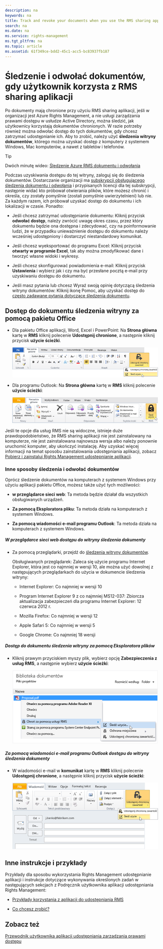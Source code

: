 ```yaml
---
description: na
keywords: na
title: Track and revoke your documents when you use the RMS sharing application
search: na
ms.date: na
ms.service: rights-management
ms.tgt_pltfrm: na
ms.topic: article
ms.assetid: 61f349ce-bdd2-45c1-acc5-bc83937fb187
---
```

# Śledzenie i odwołać dokument&#243;w, gdy użytkownik korzysta z RMS sharing aplikacji
Po dokumenty mają chronione przy użyciu RMS sharing aplikacji, jeśli w organizacji jest Azure Rights Management, a nie usługi zarządzania prawami dostępu w usłudze Active Directory, można śledzić, jak użytkownicy korzystają dokumentów chronionych. W razie potrzeby również można odwołać dostęp do tych dokumentów, gdy chcesz zatrzymać udostępnianie ich. Aby to zrobić, należy użyć **śledzenia witryny dokumentów**, którego można uzyskać dostęp z komputery z systemem Windows, Mac komputerów, a nawet z tabletów i telefonów.

> [!TIP]
> Dwóch minutę wideo: [Śledzenie Azure RMS dokumentu i odwołania](http://channel9.msdn.com/Series/Information-Protection/Azure-RMS-Document-Tracking-and-Revocation)

Podczas uzyskiwania dostępu do tej witryny, zaloguj się do śledzenia dokumentów. Dostarczanie organizacji ma [subskrypcji obsługującego śledzenia dokumentu i odwołania](https://technet.microsoft.com/dn858608.aspx) i przypisanych licencji dla tej subskrypcji, następnie widać kto próbował otwierania plików, które możesz chronić i określa, czy zostały pomyślnie (zostali pomyślnie uwierzytelnieni) lub nie. Za każdym razem, ich próbował uzyskać dostęp do dokumentu i ich lokalizacji w czasie. Ponadto:

-   Jeśli chcesz zatrzymać udostępnianie dokumentu: Kliknij przycisk **odwołać dostęp**, należy zwrócić uwagę okres czasu, przez który dokumentu będzie ona dostępna i zdecydować, czy na poinformowanie ludzi, że w przypadku unieważnienie dostępu do dokumentu należy wcześniej udostępniony i dostarczyć niestandardowy komunikat.

-   Jeśli chcesz wyeksportować do programu Excel: Kliknij przycisk **otwarty w programie Excel**, tak aby można zmodyfikować dane i tworzyć własne widoki i wykresy.

-   Jeśli chcesz skonfigurować powiadomienia e-mail: Kliknij przycisk **Ustawienia** i wybierz jak i czy ma być przesłane pocztą e-mail przy uzyskiwaniu dostępu do dokumentu.

-   Jeśli masz pytania lub chcesz Wyraź swoją opinię dotyczącą śledzenia witryny dokumentów: Kliknij ikonę Pomoc, aby uzyskać dostęp do [często zadawane pytania dotyczące śledzenia dokumentu](http://go.microsoft.com/fwlink/?LinkId=523977).

## Dostęp do dokumentu śledzenia witryny za pomocą pakietu Office

-   Dla pakietu Office aplikacji, Word, Excel i PowerPoint: Na **Strona główna** kartę w **RMS** kliknij polecenie **Udostępnij chronione**, a następnie kliknij przycisk **użycie ścieżki**.

    ![](../Image/ADRMS_MSRMSApp_OfficeToolbarTrackUsage.png)

-   Dla programu Outlook: Na **Strona główna** kartę w  **RMS** kliknij polecenie **użycie ścieżki**:

    ![](../Image/ADRMS_MSRMSApp_OutlookTrackUsage.png)

Jeśli te opcje dla usług RMS nie są widoczne, istnieje duże prawdopodobieństwo, że RMS sharing aplikacji nie jest zainstalowany na komputerze, nie jest zainstalowana najnowsza wersja albo należy ponownie uruchomić komputer, aby ukończyć instalację. Aby uzyskać więcej informacji na temat sposobu zainstalowania udostępniania aplikacji, zobacz [Pobierz i zainstaluj Rights Management udostępnianie aplikacji](../Topic/Download_and_install_the_Rights_Management_sharing_application.md).

### Inne sposoby śledzenia i odwołać dokumentów
Oprócz śledzenie dokumentów na komputerach z systemem Windows przy użyciu aplikacji pakietu Office, możesz także użyć tych możliwości:

-   **w przeglądarce sieci web**: Ta metoda będzie działał dla wszystkich obsługiwanych urządzeń.

-   **Za pomocą Eksploratora pliku**: Ta metoda działa na komputerach z systemem Windows.

-   **Za pomocą wiadomości e-mail programu Outlook**: Ta metoda działa na komputerach z systemem Windows.

##### W przeglądarce sieci web dostępu do witryny śledzenia dokumenty

-   Za pomocą przeglądarki, przejdź do [śledzenia witryny dokumentów](http://go.microsoft.com/fwlink/?LinkId=529562).

    Obsługiwanych przeglądarek: Zaleca się użycie programu Internet Explorer, która jest co najmniej w wersji 10, ale można użyć dowolnej z następujących przeglądarkach do użycia w dokumencie śledzenia witryny:

    -   Internet Explorer: Co najmniej w wersji 10

    -   Program Internet Explorer 9 z co najmniej MS12-037: Zbiorcza aktualizacja zabezpieczeń dla programu Internet Explorer: 12 czerwca 2012 r.

    -   Mozilla Firefox: Co najmniej w wersji 12

    -   Apple Safari 5: Co najmniej w wersji 5

    -   Google Chrome: Co najmniej 18 wersji

##### Dostęp do dokumentu śledzenia witryny za pomocą Eksploratora plików

-   Kliknij prawym przyciskiem myszy plik, wybierz opcję **Zabezpieczenia z usług RMS**, a następnie wybierz **użycie ścieżki**:

    ![](../Image/ADRMS_MSRMSApp_ExplorerTrackUsage.png)

##### Za pomocą wiadomości e-mail programu Outlook dostępu do witryny śledzenia dokumenty

-   W wiadomości e-mail w **komunikat** kartę w  **RMS** kliknij polecenie **Udostępnij chronione**, a następnie kliknij przycisk **użycie ścieżki**:

    ![](../Image/ADRMS_MSRMSApp_OutlookMessageTrackUsage.png)

## Inne instrukcje i przykłady
Przykłady dla sposobu wykorzystania Rights Management udostępnianie aplikacji i instrukcje dotyczące wykonywania określonych zadań w następujących sekcjach z Podręcznik użytkownika aplikacji udostępniania Rights Management:

-   [Przykłady korzystania z aplikacji do udostępniania RMS](../Topic/Rights_Management_sharing_application_user_guide.md#BKMK_SharingExamples)

-   [Co chcesz zrobić?](../Topic/Rights_Management_sharing_application_user_guide.md#BKMK_SharingInstructions)

## Zobacz też
[Przewodnik użytkownika aplikacji udostępniania zarządzania prawami dostępu](../Topic/Rights_Management_sharing_application_user_guide.md)


